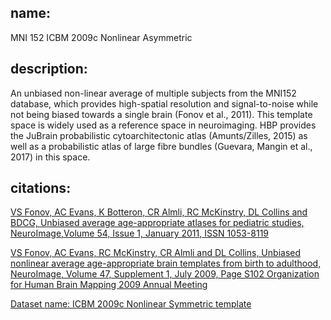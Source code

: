 name:
---

MNI 152 ICBM 2009c Nonlinear Asymmetric

description:
---

An unbiased non-linear average of multiple subjects from the MNI152 database, which provides high-spatial resolution and signal-to-noise while not being biased towards a single brain (Fonov et al., 2011). This template space is widely used as a reference space in neuroimaging. HBP provides the JuBrain probabilistic cytoarchitectonic atlas (Amunts/Zilles, 2015) as well as a probabilistic atlas of large fibre bundles (Guevara, Mangin et al., 2017) in this space.

citations:
---
[](https://nist.mni.mcgill.ca/icbm-152-nonlinear-atlases-2009/)

[VS Fonov, AC Evans, K Botteron, CR Almli, RC McKinstry, DL Collins and BDCG, Unbiased average age-appropriate atlases for pediatric studies, NeuroImage,Volume 54, Issue 1, January 2011, ISSN 1053-8119](https://doi.org/10.1016/j.neuroimage.2010.07.033)

[VS Fonov, AC Evans, RC McKinstry, CR Almli and DL Collins, Unbiased nonlinear average age-appropriate brain templates from birth to adulthood, NeuroImage, Volume 47, Supplement 1, July 2009, Page S102 Organization for Human Brain Mapping 2009 Annual Meeting](https://doi.org/10.1016/S1053-8119(09)70884-5)

[Dataset name: ICBM 2009c Nonlinear Symmetric template](https://nist.mni.mcgill.ca/icbm-152-nonlinear-atlases-2009/)

